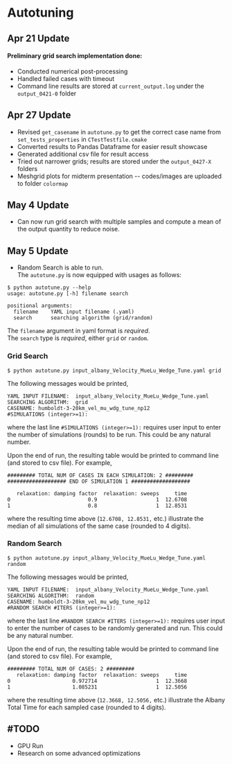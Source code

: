 # Autotuning

## Apr 21 Update
#### Preliminary grid search implementation done:
* Conducted numerical post-processing<br />
* Handled failed cases with timeout<br />
* Command line results are stored at `current_output.log` under the `output_0421-0` folder

## Apr 27 Update
* Revised `get_casename` in `autotune.py` to get the correct case name from `set_tests_properties` in `CTestTestfile.cmake`<br />
* Converted results to Pandas Dataframe for easier result showcase<br />
* Generated additional csv file for result access<br />
* Tried out narrower grids; results are stored under the `output_0427-X` folders<br />
* Meshgrid plots for midterm presentation -- codes/images are uploaded to folder `colormap`

## May 4 Update
* Can now run grid search with multiple samples and compute a mean of the output quantity to reduce noise.<br />

## May 5 Update
* Random Search is able to run. <br />
The `autotune.py` is now equipped with usages as follows:
```
$ python autotune.py --help
usage: autotune.py [-h] filename search

positional arguments:
  filename    YAML input filename (.yaml)
  search      searching algorithm (grid/random)
```
The `filename` argument in yaml format is *required*.<br />
The `search` type is *required*, either `grid` or `random`.<br />

### Grid Search
```
$ python autotune.py input_albany_Velocity_MueLu_Wedge_Tune.yaml grid
```
The following messages would be printed,
```
YAML INPUT FILENAME:  input_albany_Velocity_MueLu_Wedge_Tune.yaml
SEARCHING ALGORITHM:  grid
CASENAME: humboldt-3-20km_vel_mu_wdg_tune_np12
#SIMULATIONS (integer>=1):
```
where the last line `#SIMULATIONS (integer>=1):` requires user input to enter the number of simulations (rounds) to be run. This could be any natural number.<br />

Upon the end of run, the resulting table would be printed to command line (and stored to csv file). For example,
```
######### TOTAL NUM OF CASES IN EACH SIMULATION: 2 #########
################### END OF SIMULATION 1 ###################

   relaxation: damping factor  relaxation: sweeps     time
0                         0.9                   1  12.6708
1                         0.8                   1  12.8531

```
where the resulting time above (`12.6708, 12.8531,` etc.) illustrate the median of all simulations of the same case (rounded to 4 digits). 

### Random Search
```
$ python autotune.py input_albany_Velocity_MueLu_Wedge_Tune.yaml random
```
The following messages would be printed,
```
YAML INPUT FILENAME:  input_albany_Velocity_MueLu_Wedge_Tune.yaml
SEARCHING ALGORITHM:  random
CASENAME: humboldt-3-20km_vel_mu_wdg_tune_np12
#RANDOM SEARCH #ITERS (integer>=1):
```
where the last line `#RANDOM SEARCH #ITERS (integer>=1):` requires user input to enter the number of cases to be randomly generated and run. This could be any natural number.<br />

Upon the end of run, the resulting table would be printed to command line (and stored to csv file). For example,
```
######### TOTAL NUM OF CASES: 2 #########
   relaxation: damping factor  relaxation: sweeps     time
0                    0.972714                   1  12.3668
1                    1.085231                   1  12.5056
```
where the resulting time above (`12.3668, 12.5056,` etc.) illustrate the Albany Total Time for each sampled case (rounded to 4 digits). 

## \#TODO
* GPU Run<br />
* Research on some advanced optimizations<br />
